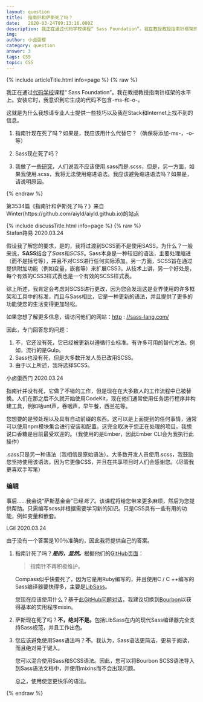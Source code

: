 ```yaml
---
layout: question
title:  指南针和萨斯死了吗？
date:   2020-03-24T09:13:16.000Z
description: 我正在通过代码学校课程“ Sass Foundation”。我在教授教授指南针框架的水平上。安装它时，我意识到它生成的代码不包含-ms-和-o-。这就...
img: 
author: 小卤蛋樱
category: question
answer: 3
tags: CSS
topic: CSS
---
```

<div class="article-root">
  <div class="article">
    {% include articleTitle.html info=page %}
    {% raw %}
    <div class="article-content"><p><font style="vertical-align: inherit;"><font style="vertical-align: inherit;">我正在通过</font></font><a href="https://www.codeschool.com/courses/assembling-sass" rel="noreferrer"><font style="vertical-align: inherit;"><font style="vertical-align: inherit;">代码学校</font></font></a><font style="vertical-align: inherit;"><font style="vertical-align: inherit;">课程“ Sass Foundation”。</font><font style="vertical-align: inherit;">我在教授教授指南针框架的水平上。</font><font style="vertical-align: inherit;">安装它时，我意识到它生成的代码不包含-ms-和-o-。</font></font></p>

<p><font style="vertical-align: inherit;"><font style="vertical-align: inherit;">这就是为什么我想请专业人士提供一些技巧以及我在Stack和Internet上找不到的信息。</font></font></p>

<ol>
<li><p><font style="vertical-align: inherit;"><font style="vertical-align: inherit;">指南针现在死了吗？</font><font style="vertical-align: inherit;">如果是，我应该用什么代替它？</font><font style="vertical-align: inherit;">（确保将添加-ms-，-o-等）</font></font></p></li>
<li><p><font style="vertical-align: inherit;"><font style="vertical-align: inherit;">Sass现在死了吗？</font></font></p></li>
<li><p><font style="vertical-align: inherit;"><font style="vertical-align: inherit;">我做了一些</font></font><a href="https://stackoverflow.com/questions/34597950/sass-and-compass"><font style="vertical-align: inherit;"><font style="vertical-align: inherit;">研究</font></font></a><font style="vertical-align: inherit;"><font style="vertical-align: inherit;">，人们说我不应该使用.sass而是.scss，但是，另一方面，如果我使用.scss，我将无法使用缩进语法。</font><font style="vertical-align: inherit;">我应该避免缩进语法吗？</font><font style="vertical-align: inherit;">如果是，请说明原因。</font></font></p></li>
</ol></div>
    {% endraw %}
  </div>
  <p class="winter_mark">第3534篇《指南针和萨斯死了吗？》来自Winter(https://github.com/aiyld/aiyld.github.io)的站点</p>
  <div class="discuss-wrapper">
    {% include discussTitle.html info=page %}
    {% raw %}
    <div class="discuss-item">
        <div class="discuss-parent">
          <div class="discuss-meta">
            <span class="discuss-user">Stafan路易</span>
            <span class="discuss-time">2020.03.24</span>
          </div>
          <div class="discuss-comment"><p><font style="vertical-align: inherit;"><font style="vertical-align: inherit;">假设我了解您的要求，是的，我将过渡到SCSS而不是使用SASS。</font><font style="vertical-align: inherit;">为什么？</font><font style="vertical-align: inherit;">一般来说，</font></font><b><font style="vertical-align: inherit;"><font style="vertical-align: inherit;">SASS</font></font></b><font style="vertical-align: inherit;"><font style="vertical-align: inherit;">结合了</font></font><i><font style="vertical-align: inherit;"><font style="vertical-align: inherit;">Sass</font></font></i><font style="vertical-align: inherit;"><font style="vertical-align: inherit;">和</font></font><i><font style="vertical-align: inherit;"><font style="vertical-align: inherit;">SCSS</font></font></i><font style="vertical-align: inherit;"><font style="vertical-align: inherit;">。</font><font style="vertical-align: inherit;">Sass本身是一种较旧的语法，主要处理缩进（而不是括号等），并且不对CSS进行任何实际添加。</font><font style="vertical-align: inherit;">另一方面，SCSS旨在通过提供附加功能（例如变量，嵌套等）来扩展CSS3。</font><font style="vertical-align: inherit;">从技术上讲，另一个好处是，每个有效的CSS3样式表也是一个有效的SCSS样式表。</font></font></p>

<p><font style="vertical-align: inherit;"><font style="vertical-align: inherit;">综上所述，我肯定会考虑对SCSS进行更改，因为您会发现这是业界使用的许多框架和工具中的标准，而且与Sass相比，它是一种更新的语法，并且提供了更多的功能使您的生活变得更加轻松。</font></font></p>

<p><font style="vertical-align: inherit;"><font style="vertical-align: inherit;">如果您想了解更多信息，请访问他们的网站：</font><a href="http://sass-lang.com/" rel="nofollow"><font style="vertical-align: inherit;">http</font></a><font style="vertical-align: inherit;"> : </font></font><a href="http://sass-lang.com/" rel="nofollow"><font style="vertical-align: inherit;"><font style="vertical-align: inherit;">//sass-lang.com/</font></font></a></p>

<p><font style="vertical-align: inherit;"><font style="vertical-align: inherit;">因此，专门回答您的问题：</font></font></p>

<ol>
<li><font style="vertical-align: inherit;"><font style="vertical-align: inherit;">不，它还没有死，它已经被更新以遵循行业标准。</font><font style="vertical-align: inherit;">有许多可用的替代方法。</font><font style="vertical-align: inherit;">例如，流行的是Gulp。</font></font></li>
<li><font style="vertical-align: inherit;"><font style="vertical-align: inherit;">Sass也没有死，但是大多数开发人员已改用SCSS。</font></font></li>
<li><font style="vertical-align: inherit;"><font style="vertical-align: inherit;">由于以上所述，我将选择SCSS。</font></font></li>
</ol></div>
        </div></div><div class="discuss-item">
        <div class="discuss-parent">
          <div class="discuss-meta">
            <span class="discuss-user">小卤蛋西门</span>
            <span class="discuss-time">2020.03.24</span>
          </div>
          <div class="discuss-comment"><p><font style="vertical-align: inherit;"><font style="vertical-align: inherit;">指南针并没有死，它做了不错的工作，但是现在在大多数人的工作流程中已被替换。</font><font style="vertical-align: inherit;">人们在那之后不久就开始使用CodeKit，现在他们通常使用任务运行程序并构建工具，例如咕unt声，吞咽声，早午餐，西兰花等。</font></font></p>

<p><font style="vertical-align: inherit;"><font style="vertical-align: inherit;">您想要的是预处理以及具有自动前缀的东西。</font><font style="vertical-align: inherit;">这可以是上面提到的任何事情，通常可以使用npm模块集合进行安装和配置。</font><font style="vertical-align: inherit;">这完全取决于您正在处理的项目。</font><font style="vertical-align: inherit;">我想说口香糖是目前最受欢迎的。</font><font style="vertical-align: inherit;">（我使用的是Ember，因此Ember CLI会为我执行此操作）</font></font></p>

<p><font style="vertical-align: inherit;"><font style="vertical-align: inherit;">.sass只是另一种语法（我相信是原始语法）。</font><font style="vertical-align: inherit;">大多数开发人员使用.scss，我鼓励您坚持使用该语法，因为它更像CSS，并且在共享项目时人们会感谢您。</font><font style="vertical-align: inherit;">（尽管我更喜欢手写笔）</font></font></p>

<h3><font style="vertical-align: inherit;"><font style="vertical-align: inherit;">编辑</font></font></h3>

<p><font style="vertical-align: inherit;"><font style="vertical-align: inherit;">事后……我会说“萨斯基金会”已经</font></font><em><font style="vertical-align: inherit;"><font style="vertical-align: inherit;">死了</font></font></em><font style="vertical-align: inherit;"><font style="vertical-align: inherit;">。</font><font style="vertical-align: inherit;">该课程将给您带来更多麻烦，然后为您提供帮助。</font><font style="vertical-align: inherit;">只需编写scss并根据需要学习新的知识。</font><font style="vertical-align: inherit;">只是CSS具有一些有用的功能，例如变量和嵌套。</font></font></p></div>
        </div></div><div class="discuss-item">
        <div class="discuss-parent">
          <div class="discuss-meta">
            <span class="discuss-user">LGil</span>
            <span class="discuss-time">2020.03.24</span>
          </div>
          <div class="discuss-comment"><p><font style="vertical-align: inherit;"><font style="vertical-align: inherit;">由于没有一个答案是100％准确的，因此我将提供自己的答案。</font></font></p>

<ol>
<li><p><font style="vertical-align: inherit;"><font style="vertical-align: inherit;">指南针死了吗？</font></font><strong><em><font style="vertical-align: inherit;"><font style="vertical-align: inherit;">是的，显然。</font></font></em></strong><font style="vertical-align: inherit;"><font style="vertical-align: inherit;">根据他们的</font></font><a href="https://github.com/Compass/compass" rel="noreferrer"><font style="vertical-align: inherit;"><font style="vertical-align: inherit;">GitHub页面</font></font></a><font style="vertical-align: inherit;"><font style="vertical-align: inherit;">：</font></font></p>

<blockquote>
  <p><font style="vertical-align: inherit;"><font style="vertical-align: inherit;">指南针不再积极维护。</font></font></p>
</blockquote>

<p><font style="vertical-align: inherit;"><font style="vertical-align: inherit;">Compass似乎快要死了，因为它是用Ruby编写的，并且使用C / C ++编写的Sass编译器要快得多，主要是</font></font><a href="http://sass-lang.com/libsass" rel="noreferrer"><font style="vertical-align: inherit;"><font style="vertical-align: inherit;">LibSass</font></font></a><font style="vertical-align: inherit;"><font style="vertical-align: inherit;">。</font></font></p>

<p><font style="vertical-align: inherit;"><font style="vertical-align: inherit;">您现在应该使用什么？</font><font style="vertical-align: inherit;">基于</font></font><a href="https://github.com/sass/libsass/issues/82" rel="noreferrer"><font style="vertical-align: inherit;"><font style="vertical-align: inherit;">此GitHub问题对话</font></font></a><font style="vertical-align: inherit;"><font style="vertical-align: inherit;">，我建议切换到</font></font><a href="http://bourbon.io/" rel="noreferrer"><font style="vertical-align: inherit;"><font style="vertical-align: inherit;">Bourbon</font></font></a><font style="vertical-align: inherit;"><font style="vertical-align: inherit;">以获得基本的实用程序mixin。</font></font></p></li>
<li><p><font style="vertical-align: inherit;"><font style="vertical-align: inherit;">萨斯现在死了吗？</font></font><strong><font style="vertical-align: inherit;"><font style="vertical-align: inherit;">不，绝对不是。</font></font></strong><font style="vertical-align: inherit;"><font style="vertical-align: inherit;">包括LibSass在内的现代Sass编译器完全支持Sass规范，并且工作出色。</font></font></p></li>
<li><p><font style="vertical-align: inherit;"><font style="vertical-align: inherit;">您应该避免使用Sass语法吗？</font></font><strong><font style="vertical-align: inherit;"><font style="vertical-align: inherit;">不</font></font></strong><font style="vertical-align: inherit;"><font style="vertical-align: inherit;">。我认为，Sass语法更简洁，更易于阅读，而且绝对易于键入。</font></font></p>

<p><font style="vertical-align: inherit;"><font style="vertical-align: inherit;">您可以混合使用Sass和SCSS语法。</font><font style="vertical-align: inherit;">因此，您可以将Bourbon SCSS语法导入到Sass语法文档中，并使用mixins而不会出现问题。</font></font></p>

<p><font style="vertical-align: inherit;"><font style="vertical-align: inherit;">总之，使用使您更快乐的语法。</font></font></p></li>
</ol></div>
        </div></div>
    {% endraw %}
  </div>
<div>

